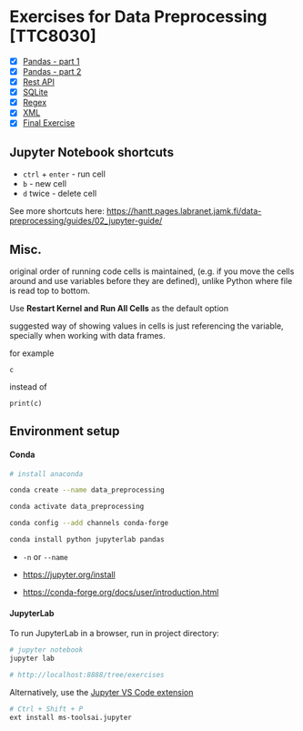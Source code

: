 # Exercises for Data Preprocessing [TTC8030]

- [x] [Pandas - part 1](./exercises/Exercise_1_Pandas_part_1.ipynb)
- [x] [Pandas - part 2](./exercises/Exercise_2_Pandas_part_2.ipynb)
- [x] [Rest API](./exercises/Exercise_3_Rest_API.ipynb)
- [x] [SQLite](./exercises/Exercise_4_SQLite.ipynb)
- [x] [Regex](./exercises/Exercise_5_Regex.ipynb)
- [x] [XML](./exercises/Exercise_6_XML.ipynb)
- [x] [Final Exercise](./exercises/Exercise_7_Final.ipynb)

## Jupyter Notebook shortcuts

- `ctrl` + `enter` - run cell
- `b` - new cell
- `d` twice - delete cell

See more shortcuts here: https://hantt.pages.labranet.jamk.fi/data-preprocessing/guides/02_jupyter-guide/

## Misc.

original order of running code cells is maintained, (e.g. if you move the cells around and use variables before they are defined), unlike Python where file is read top to bottom.

Use **Restart Kernel and Run All Cells** as the default option

suggested way of showing values in cells is just referencing the variable, specially when working with data frames.

for example

```
c
```

instead of 

```
print(c)
```

## Environment setup

#### Conda

```bash
# install anaconda 

conda create --name data_preprocessing

conda activate data_preprocessing

conda config --add channels conda-forge

conda install python jupyterlab pandas
```

- `-n` or `--name`

- https://jupyter.org/install
- https://conda-forge.org/docs/user/introduction.html

#### JupyterLab

To run JupyterLab in a browser, run in project directory:

```bash
# jupyter notebook
jupyter lab

# http://localhost:8888/tree/exercises
```

Alternatively, use the [Jupyter VS Code extension](https://marketplace.visualstudio.com/items?itemName=ms-toolsai.jupyter)

```bash
# Ctrl + Shift + P
ext install ms-toolsai.jupyter
```